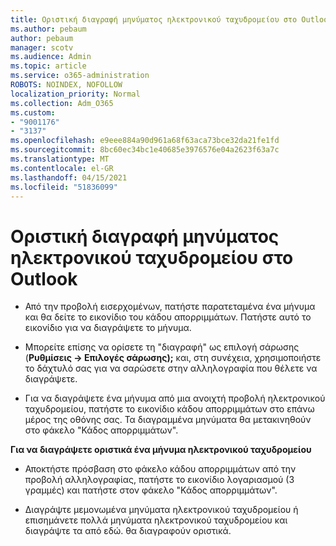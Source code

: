 ```yaml
---
title: Οριστική διαγραφή μηνύματος ηλεκτρονικού ταχυδρομείου στο Outlook
ms.author: pebaum
author: pebaum
manager: scotv
ms.audience: Admin
ms.topic: article
ms.service: o365-administration
ROBOTS: NOINDEX, NOFOLLOW
localization_priority: Normal
ms.collection: Adm_O365
ms.custom:
- "9001176"
- "3137"
ms.openlocfilehash: e9eee884a90d961a68f63aca73bce32da21fe1fd
ms.sourcegitcommit: 8bc60ec34bc1e40685e3976576e04a2623f63a7c
ms.translationtype: MT
ms.contentlocale: el-GR
ms.lasthandoff: 04/15/2021
ms.locfileid: "51836099"
---
```

# <a name="permanently-delete-an-email-in-outlook"></a>Οριστική διαγραφή μηνύματος ηλεκτρονικού ταχυδρομείου στο Outlook

- Από την προβολή εισερχομένων, πατήστε παρατεταμένα ένα μήνυμα και θα δείτε το εικονίδιο του κάδου απορριμμάτων. Πατήστε αυτό το εικονίδιο για να διαγράψετε το μήνυμα.

- Μπορείτε επίσης να ορίσετε τη "διαγραφή" ως επιλογή σάρωσης (**Ρυθμίσεις -> Επιλογές σάρωσης);** και, στη συνέχεια, χρησιμοποιήστε το δάχτυλό σας για να σαρώσετε στην αλληλογραφία που θέλετε να διαγράψετε. 

- Για να διαγράψετε ένα μήνυμα από μια ανοιχτή προβολή ηλεκτρονικού ταχυδρομείου, πατήστε το εικονίδιο κάδου απορριμμάτων στο επάνω μέρος της οθόνης σας. Τα διαγραμμένα μηνύματα θα μετακινηθούν στο φάκελο "Κάδος απορριμμάτων". 

**Για να διαγράψετε οριστικά ένα μήνυμα ηλεκτρονικού ταχυδρομείου**

- Αποκτήστε πρόσβαση στο φάκελο κάδου απορριμμάτων από την προβολή αλληλογραφίας, πατήστε το εικονίδιο λογαριασμού (3 γραμμές) και πατήστε στον φάκελο "Κάδος απορριμμάτων".

- Διαγράψτε μεμονωμένα μηνύματα ηλεκτρονικού ταχυδρομείου ή επισημάνετε πολλά μηνύματα ηλεκτρονικού ταχυδρομείου και διαγράψτε τα από εδώ. θα διαγραφούν οριστικά.